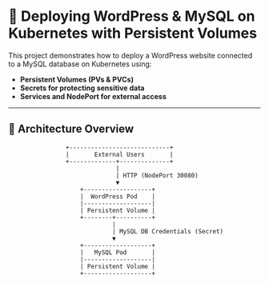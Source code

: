 # 🚀 Deploying WordPress & MySQL on Kubernetes with Persistent Volumes

This project demonstrates how to deploy a WordPress website connected to a MySQL database on Kubernetes using:

- **Persistent Volumes (PVs & PVCs)**
- **Secrets for protecting sensitive data**
- **Services and NodePort for external access**

---

## 🧩 Architecture Overview

```plaintext
                +----------------------------+
                |       External Users       |
                +-------------+--------------+
                              |
                              | HTTP (NodePort 30080)
                              ▼
                    +-------------------+
                    |  WordPress Pod    |
                    |-------------------|
                    | Persistent Volume |
                    +--------+----------+
                             |
                             | MySQL DB Credentials (Secret)
                             ▼
                    +-------------------+
                    |   MySQL Pod       |
                    |-------------------|
                    | Persistent Volume |
                    +-------------------+

